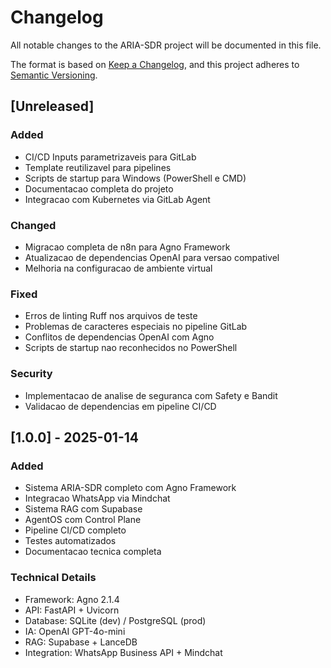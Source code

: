 # Changelog

All notable changes to the ARIA-SDR project will be documented in this file.

The format is based on [Keep a Changelog](https://keepachangelog.com/en/1.0.0/),
and this project adheres to [Semantic Versioning](https://semver.org/spec/v2.0.0.html).

## [Unreleased]

### Added
- CI/CD Inputs parametrizaveis para GitLab
- Template reutilizavel para pipelines
- Scripts de startup para Windows (PowerShell e CMD)
- Documentacao completa do projeto
- Integracao com Kubernetes via GitLab Agent

### Changed
- Migracao completa de n8n para Agno Framework
- Atualizacao de dependencias OpenAI para versao compativel
- Melhoria na configuracao de ambiente virtual

### Fixed
- Erros de linting Ruff nos arquivos de teste
- Problemas de caracteres especiais no pipeline GitLab
- Conflitos de dependencias OpenAI com Agno
- Scripts de startup nao reconhecidos no PowerShell

### Security
- Implementacao de analise de seguranca com Safety e Bandit
- Validacao de dependencias em pipeline CI/CD

## [1.0.0] - 2025-01-14

### Added
- Sistema ARIA-SDR completo com Agno Framework
- Integracao WhatsApp via Mindchat
- Sistema RAG com Supabase
- AgentOS com Control Plane
- Pipeline CI/CD completo
- Testes automatizados
- Documentacao tecnica completa

### Technical Details
- Framework: Agno 2.1.4
- API: FastAPI + Uvicorn
- Database: SQLite (dev) / PostgreSQL (prod)
- IA: OpenAI GPT-4o-mini
- RAG: Supabase + LanceDB
- Integration: WhatsApp Business API + Mindchat
